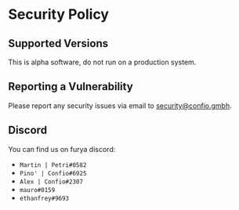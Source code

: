 # Security Policy

## Supported Versions

This is alpha software, do not run on a production system.


## Reporting a Vulnerability

Please report any security issues via email to security@confio.gmbh. 

## Discord  
You can find us on furya discord:

* `Martin | Petri#0582`
* `Pino' | Confio#6925`
* `Alex | Confio#2307`
* `mauro#0159`
* `ethanfrey#9693`
